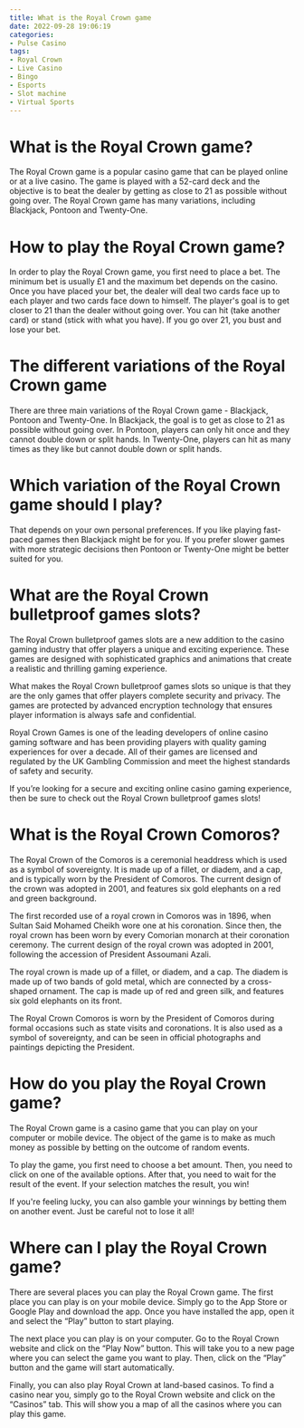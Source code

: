 ```yaml
---
title: What is the Royal Crown game 
date: 2022-09-28 19:06:19
categories:
- Pulse Casino
tags:
- Royal Crown
- Live Casino
- Bingo
- Esports
- Slot machine
- Virtual Sports
---
```



#  What is the Royal Crown game? 

The Royal Crown game is a popular casino game that can be played online or at a live casino. The game is played with a 52-card deck and the objective is to beat the dealer by getting as close to 21 as possible without going over. The Royal Crown game has many variations, including Blackjack, Pontoon and Twenty-One. 

# How to play the Royal Crown game? 

In order to play the Royal Crown game, you first need to place a bet. The minimum bet is usually £1 and the maximum bet depends on the casino. Once you have placed your bet, the dealer will deal two cards face up to each player and two cards face down to himself. The player's goal is to get closer to 21 than the dealer without going over. You can hit (take another card) or stand (stick with what you have). If you go over 21, you bust and lose your bet. 

# The different variations of the Royal Crown game 

There are three main variations of the Royal Crown game - Blackjack, Pontoon and Twenty-One. In Blackjack, the goal is to get as close to 21 as possible without going over. In Pontoon, players can only hit once and they cannot double down or split hands. In Twenty-One, players can hit as many times as they like but cannot double down or split hands. 

# Which variation of the Royal Crown game should I play? 

That depends on your own personal preferences. If you like playing fast-paced games then Blackjack might be for you. If you prefer slower games with more strategic decisions then Pontoon or Twenty-One might be better suited for you.

#  What are the Royal Crown bulletproof games slots? 

The Royal Crown bulletproof games slots are a new addition to the casino gaming industry that offer players a unique and exciting experience. These games are designed with sophisticated graphics and animations that create a realistic and thrilling gaming experience.

What makes the Royal Crown bulletproof games slots so unique is that they are the only games that offer players complete security and privacy. The games are protected by advanced encryption technology that ensures player information is always safe and confidential.

Royal Crown Games is one of the leading developers of online casino gaming software and has been providing players with quality gaming experiences for over a decade. All of their games are licensed and regulated by the UK Gambling Commission and meet the highest standards of safety and security.

If you’re looking for a secure and exciting online casino gaming experience, then be sure to check out the Royal Crown bulletproof games slots!

#  What is the Royal Crown Comoros? 

The Royal Crown of the Comoros is a ceremonial headdress which is used as a symbol of sovereignty. It is made up of a fillet, or diadem, and a cap, and is typically worn by the President of Comoros. The current design of the crown was adopted in 2001, and features six gold elephants on a red and green background. 

The first recorded use of a royal crown in Comoros was in 1896, when Sultan Said Mohamed Cheikh wore one at his coronation. Since then, the royal crown has been worn by every Comorian monarch at their coronation ceremony. The current design of the royal crown was adopted in 2001, following the accession of President Assoumani Azali. 

The royal crown is made up of a fillet, or diadem, and a cap. The diadem is made up of two bands of gold metal, which are connected by a cross-shaped ornament. The cap is made up of red and green silk, and features six gold elephants on its front. 

The Royal Crown Comoros is worn by the President of Comoros during formal occasions such as state visits and coronations. It is also used as a symbol of sovereignty, and can be seen in official photographs and paintings depicting the President.

#  How do you play the Royal Crown game? 

The Royal Crown game is a casino game that you can play on your computer or mobile device. The object of the game is to make as much money as possible by betting on the outcome of random events.

To play the game, you first need to choose a bet amount. Then, you need to click on one of the available options. After that, you need to wait for the result of the event. If your selection matches the result, you win!

If you're feeling lucky, you can also gamble your winnings by betting them on another event. Just be careful not to lose it all!

#  Where can I play the Royal Crown game?

There are several places you can play the Royal Crown game. The first place you can play is on your mobile device. Simply go to the App Store or Google Play and download the app. Once you have installed the app, open it and select the “Play” button to start playing.

The next place you can play is on your computer. Go to the Royal Crown website and click on the “Play Now” button. This will take you to a new page where you can select the game you want to play. Then, click on the “Play” button and the game will start automatically.

Finally, you can also play Royal Crown at land-based casinos. To find a casino near you, simply go to the Royal Crown website and click on the “Casinos” tab. This will show you a map of all the casinos where you can play this game.